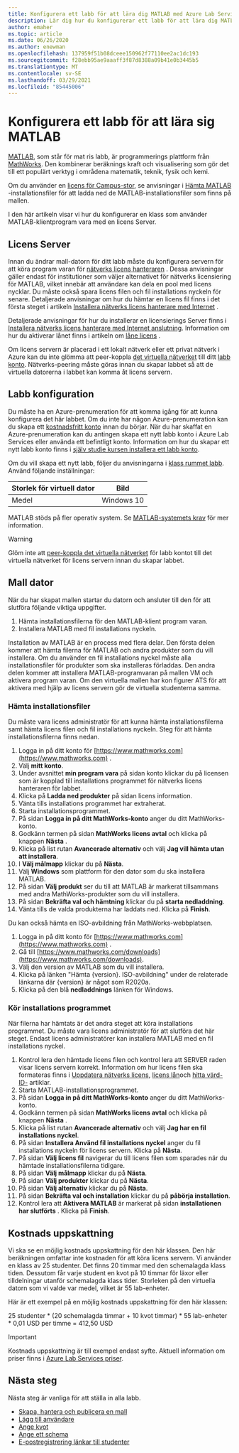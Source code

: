 ```yaml
---
title: Konfigurera ett labb för att lära dig MATLAB med Azure Lab Services | Microsoft Docs
description: Lär dig hur du konfigurerar ett labb för att lära dig MATLAB med Azure Lab Services.
author: emaher
ms.topic: article
ms.date: 06/26/2020
ms.author: enewman
ms.openlocfilehash: 137959f51b08dceee150962f77110ee2ac1dc193
ms.sourcegitcommit: f28ebb95ae9aaaff3f87d8388a09b41e0b3445b5
ms.translationtype: MT
ms.contentlocale: sv-SE
ms.lasthandoff: 03/29/2021
ms.locfileid: "85445006"
---
```

# <a name="setup-a-lab-to-teach-matlab"></a>Konfigurera ett labb för att lära sig MATLAB

[MATLAB](https://www.mathworks.com/products/matlab.html), som står för mat ris labb, är programmerings plattform från [MathWorks](https://www.mathworks.com/).  Den kombinerar beräknings kraft och visualisering som gör det till ett populärt verktyg i områdena matematik, teknik, fysik och kemi.

Om du använder en [licens för Campus-stor](https://www.mathworks.com/academia/tah-support-program/administrators.html), se anvisningar i [Hämta MATLAB](https://www.mathworks.com/matlabcentral/answers/259632-how-can-i-get-matlab-installation-files-for-use-on-an-offline-machine) -installationsfiler för att ladda ned de MATLAB-installationsfiler som finns på mallen.  

I den här artikeln visar vi hur du konfigurerar en klass som använder MATLAB-klientprogram vara med en licens Server.

## <a name="license-server"></a>Licens Server

Innan du ändrar mall-datorn för ditt labb måste du konfigurera servern för att köra program varan för [nätverks licens hanteraren](https://www.mathworks.com/help/install/administer-network-licenses.html) .  Dessa anvisningar gäller endast för institutioner som väljer alternativet för nätverks licensiering för MATLAB, vilket innebär att användare kan dela en pool med licens nycklar.  Du måste också spara licens filen och fil installations nyckeln för senare.  Detaljerade anvisningar om hur du hämtar en licens fil finns i det första steget i artikeln [Installera nätverks licens hanterare med Internet](https://www.mathworks.com/help/install/ug/install-network-license-manager-with-internet-connection.html) .

Detaljerade anvisningar för hur du installerar en licensierings Server finns i [Installera nätverks licens hanterare med Internet anslutning](https://www.mathworks.com/help/install/ug/install-network-license-manager-with-internet-connection.html).  Information om hur du aktiverar lånet finns i artikeln om [låne licens](https://www.mathworks.com/help/install/license/borrow-licenses.html) .

Om licens servern är placerad i ett lokalt nätverk eller ett privat nätverk i Azure kan du inte glömma att peer-koppla [det virtuella nätverket](how-to-connect-peer-virtual-network.md) till ditt [labb konto](tutorial-setup-lab-account.md).  Nätverks-peering måste göras innan du skapar labbet så att de virtuella datorerna i labbet kan komma åt licens servern.

## <a name="lab-configuration"></a>Labb konfiguration

Du måste ha en Azure-prenumeration för att komma igång för att kunna konfigurera det här labbet.  Om du inte har någon Azure-prenumeration kan du skapa ett [kostnadsfritt konto](https://azure.microsoft.com/free/) innan du börjar. När du har skaffat en Azure-prenumeration kan du antingen skapa ett nytt labb konto i Azure Lab Services eller använda ett befintligt konto.  Information om hur du skapar ett nytt labb konto finns i [själv studie kursen installera ett labb konto](tutorial-setup-lab-account.md).

Om du vill skapa ett nytt labb, följer du anvisningarna i [klass rummet labb](tutorial-setup-classroom-lab.md).  Använd följande inställningar:

| Storlek för virtuell dator | Bild |
| -------------------- | ----- |
| Medel | Windows 10 |

MATLAB stöds på fler operativ system.  Se [MATLAB-systemets krav](https://www.mathworks.com/support/requirements/matlab-system-requirements.html) för mer information.

> [!WARNING]
> Glöm inte att [peer-koppla det virtuella nätverket](https://www.mathworks.com/support/requirements/matlab-system-requirements.html) för labb kontot till det virtuella nätverket för licens servern innan du skapar labbet.

## <a name="template-machine"></a>Mall dator

När du har skapat mallen startar du datorn och ansluter till den för att slutföra följande viktiga uppgifter.

1. Hämta installationsfilerna för den MATLAB-klient program varan.
2. Installera MATLAB med fil installations nyckeln.

Installation av MATLAB är en process med flera delar.  Den första delen kommer att hämta filerna för MATLAB och andra produkter som du vill installera.  Om du använder en fil installations nyckel måste alla installationsfiler för produkter som ska installeras förladdas.  Den andra delen kommer att installera MATLAB-programvaran på mallen VM och aktivera program varan.  Om den virtuella mallen har kon figurer ATS för att aktivera med hjälp av licens servern gör de virtuella studenterna samma.

### <a name="download-installation-files"></a>Hämta installationsfiler

Du måste vara licens administratör för att kunna hämta installationsfilerna samt hämta licens filen och fil installations nyckeln.  Steg för att hämta installationsfilerna finns nedan.

1. Logga in på ditt konto för [https://www.mathworks.com](https://www.mathworks.com) .
2. Välj **mitt konto**.
3. Under avsnittet **min program vara** på sidan konto klickar du på licensen som är kopplad till installations programmet för nätverks licens hanteraren för labbet.
4. Klicka på **Ladda ned produkter** på sidan licens information.
5. Vänta tills installations programmet har extraherat.
6. Starta installationsprogrammet.  
7. På sidan **Logga in på ditt MathWorks-konto** anger du ditt MathWorks-konto.
8. Godkänn termen på sidan **MathWorks licens avtal** och klicka på knappen **Nästa** .
9. Klicka på list rutan **Avancerade alternativ** och välj **Jag vill hämta utan att installera**.
10. I **Välj målmapp** klickar du på **Nästa**.
11. Välj **Windows** som plattform för den dator som du ska installera MATLAB.
12. På sidan **Välj produkt** ser du till att MATLAB är markerat tillsammans med andra MathWorks-produkter som du vill installera.
13. På sidan **Bekräfta val och hämtning** klickar du på **starta nedladdning**.  
14. Vänta tills de valda produkterna har laddats ned.  Klicka på **Finish**.

Du kan också hämta en ISO-avbildning från MathWorks-webbplatsen.

1. Logga in på ditt konto för [https://www.mathworks.com](https://www.mathworks.com) .
2. Gå till [https://www.mathworks.com/downloads](https://www.mathworks.com/downloads).
3. Välj den version av MATLAB som du vill installera.
4. Klicka på länken "Hämta {version}. ISO-avbildning" under de relaterade länkarna där {version} är något som R2020a.
5. Klicka på den blå **nedladdnings** länken för Windows.

### <a name="run-installer"></a>Kör installations programmet

När filerna har hämtats är det andra steget att köra installations programmet. Du måste vara licens administratör för att slutföra det här steget.  Endast licens administratörer kan installera MATLAB med en fil installations nyckel.

1. Kontrol lera den hämtade licens filen och kontrol lera att SERVER raden visar licens servern korrekt.  Information om hur licens filen ska formateras finns i [Uppdatera nätverks licens](https://www.mathworks.com/help/install/ug/network-license-files.html), [licens lån](https://www.mathworks.com/help/install/license/borrow-licenses.html)och [hitta värd-ID-](https://www.mathworks.com/matlabcentral/answers/101892-what-is-a-host-id-how-do-i-find-my-host-id-in-order-to-activate-my-license) artiklar.
2. Starta MATLAB-installationsprogrammet.
3. På sidan **Logga in på ditt MathWorks-konto** anger du ditt MathWorks-konto.
4. Godkänn termen på sidan **MathWorks licens avtal** och klicka på knappen **Nästa** .
5. Klicka på list rutan **Avancerade alternativ** och välj **Jag har en fil installations nyckel**.
6. På sidan **Installera Använd fil installations nyckel** anger du fil installations nyckeln för licens servern.   Klicka på **Nästa**.
7. På sidan **Välj licens fil** navigerar du till licens filen som sparades när du hämtade installationsfilerna tidigare.
8. På sidan **Välj målmapp** klickar du på **Nästa**.
9. På sidan **Välj produkter** klickar du på **Nästa**.
10. På sidan **Välj alternativ** klickar du på **Nästa**.
11. På sidan **Bekräfta val och installation** klickar du på **påbörja installation**.
12. Kontrol lera att **Aktivera MATLAB** är markerat på sidan **installationen har slutförts** .  Klicka på **Finish**.

## <a name="cost-estimate"></a>Kostnads uppskattning

Vi ska se en möjlig kostnads uppskattning för den här klassen.  Den här beräkningen omfattar inte kostnaden för att köra licens servern.  Vi använder en klass av 25 studenter.  Det finns 20 timmar med den schemalagda klass tiden.  Dessutom får varje student en kvot på 10 timmar för läxor eller tilldelningar utanför schemalagda klass tider.  Storleken på den virtuella datorn som vi valde var medel, vilket är 55 lab-enheter.

Här är ett exempel på en möjlig kostnads uppskattning för den här klassen:

25 studenter \* (20 schemalagda timmar + 10 kvot timmar) \* 55 lab-enheter \*  0,01 USD per timme = 412,50 USD

>[!IMPORTANT]
> Kostnads uppskattning är till exempel endast syfte.  Aktuell information om priser finns i [Azure Lab Services priser](https://azure.microsoft.com/pricing/details/lab-services/).  

## <a name="next-steps"></a>Nästa steg

Nästa steg är vanliga för att ställa in alla labb.

- [Skapa, hantera och publicera en mall](how-to-create-manage-template.md)
- [Lägg till användare](tutorial-setup-classroom-lab.md#add-users-to-the-lab)
- [Ange kvot](how-to-configure-student-usage.md#set-quotas-for-users)
- [Ange ett schema](tutorial-setup-classroom-lab.md#set-a-schedule-for-the-lab)
- [E-postregistrering länkar till studenter](how-to-configure-student-usage.md#send-invitations-to-users)
